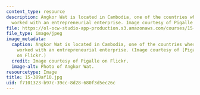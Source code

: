 ```yaml
---
content_type: resource
description: Angkor Wat is located in Cambodia, one of the countries where G-Lab students
  worked with an entrepreneurial enterprise. Image courtesy of Pigalle on Flickr.
file: https://ol-ocw-studio-app-production.s3.amazonaws.com/courses/15-389a-global-entrepreneurship-lab-asia-pacific-fall-2010/f7101323b97c39cc8d28680f3d5ec26c_15-389af10.jpg
file_type: image/jpeg
image_metadata:
  caption: Angkor Wat is located in Cambodia, one of the countries where G-Lab students
    worked with an entrepreneurial enterprise. (Image courtesy of [Pigalle](http://www.flickr.com/photos/pigalleworld/5061783661/)
    on Flickr.)
  credit: Image courtesy of Pigalle on Flickr.
  image-alt: Photo of Angkor Wat.
resourcetype: Image
title: 15-389af10.jpg
uid: f7101323-b97c-39cc-8d28-680f3d5ec26c
---
```

